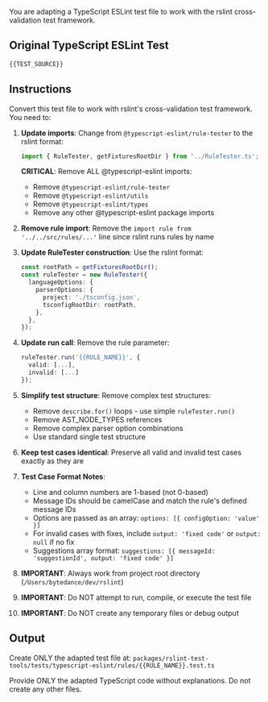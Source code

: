 You are adapting a TypeScript ESLint test file to work with the rslint cross-validation test framework.

## Original TypeScript ESLint Test

```typescript
{{TEST_SOURCE}}
```

## Instructions

Convert this test file to work with rslint's cross-validation test framework. You need to:

1. **Update imports**: Change from `@typescript-eslint/rule-tester` to the rslint format:
   ```typescript
   import { RuleTester, getFixturesRootDir } from '../RuleTester.ts';
   ```
   **CRITICAL**: Remove ALL @typescript-eslint imports:
   - Remove `@typescript-eslint/rule-tester`
   - Remove `@typescript-eslint/utils` 
   - Remove `@typescript-eslint/types`
   - Remove any other @typescript-eslint package imports

2. **Remove rule import**: Remove the `import rule from '../../src/rules/...'` line since rslint runs rules by name

3. **Update RuleTester construction**: Use the rslint format:
   ```typescript
   const rootPath = getFixturesRootDir();
   const ruleTester = new RuleTester({
     languageOptions: {
       parserOptions: {
         project: './tsconfig.json',
         tsconfigRootDir: rootPath,
       },
     },
   });
   ```

4. **Update run call**: Remove the rule parameter:
   ```typescript
   ruleTester.run('{{RULE_NAME}}', {
     valid: [...],
     invalid: [...]
   });
   ```

5. **Simplify test structure**: Remove complex test structures:
   - Remove `describe.for()` loops - use simple `ruleTester.run()`
   - Remove AST_NODE_TYPES references 
   - Remove complex parser option combinations
   - Use standard single test structure

6. **Keep test cases identical**: Preserve all valid and invalid test cases exactly as they are

7. **Test Case Format Notes**:
   - Line and column numbers are 1-based (not 0-based)
   - Message IDs should be camelCase and match the rule's defined message IDs
   - Options are passed as an array: `options: [{ configOption: 'value' }]`
   - For invalid cases with fixes, include `output: 'fixed code'` or `output: null` if no fix
   - Suggestions array format: `suggestions: [{ messageId: 'suggestionId', output: 'fixed code' }]`

8. **IMPORTANT**: Always work from project root directory (`/Users/bytedance/dev/rslint`)
9. **IMPORTANT**: Do NOT attempt to run, compile, or execute the test file
10. **IMPORTANT**: Do NOT create any temporary files or debug output

## Output

Create ONLY the adapted test file at: `packages/rslint-test-tools/tests/typescript-eslint/rules/{{RULE_NAME}}.test.ts`

Provide ONLY the adapted TypeScript code without explanations. Do not create any other files.